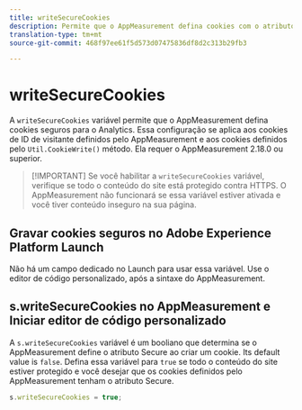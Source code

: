 ```yaml
---
title: writeSecureCookies
description: Permite que o AppMeasurement defina cookies com o atributo Secure.
translation-type: tm+mt
source-git-commit: 468f97ee61f5d573d07475836df8d2c313b29fb3

---
```



# writeSecureCookies

A `writeSecureCookies` variável permite que o AppMeasurement defina cookies [](https://en.wikipedia.org/wiki/Secure_cookie) seguros para o Analytics. Essa configuração se aplica aos cookies de ID de visitante definidos pelo AppMeasurement e aos cookies definidos pelo `Util.CookieWrite()` método. Ela requer o AppMeasurement 2.18.0 ou superior.

> [!IMPORTANT] Se você habilitar a `writeSecureCookies` variável, verifique se todo o conteúdo do site está protegido contra HTTPS. O AppMeasurement não funcionará se essa variável estiver ativada e você tiver conteúdo inseguro na sua página.

## Gravar cookies seguros no Adobe Experience Platform Launch

Não há um campo dedicado no Launch para usar essa variável. Use o editor de código personalizado, após a sintaxe do AppMeasurement.

## s.writeSecureCookies no AppMeasurement e Iniciar editor de código personalizado

A `s.writeSecureCookies` variável é um booliano que determina se o AppMeasurement define o atributo Secure ao criar um cookie. Its default value is `false`. Defina essa variável para `true` se todo o conteúdo do site estiver protegido e você desejar que os cookies definidos pelo AppMeasurement tenham o atributo Secure.

```js
s.writeSecureCookies = true;
```
